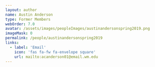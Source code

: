 ```yaml
---
layout: author
name: Austin Anderson
type: Former Members
webOrder: 7.0
avatar: /assets/images/peopleImages/austinandersonspring2019.png
imageMask: 0
permalink: /people/austinandersonspring2019
links:
  - label: 'Email'
    icon: 'fas fa-fw fa-envelope square'
    url: mailto:acanderson01@email.wm.edu
---
```

